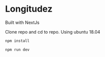 # Longitudez

Built with NextJs

Clone repo and cd to repo.  Using ubuntu 18.04 

```bash
npm install
```

```bash
npm run dev
```